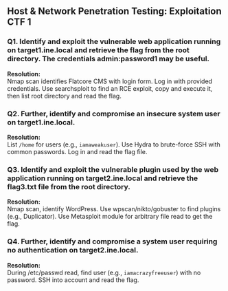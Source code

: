 ## Host & Network Penetration Testing: Exploitation CTF 1

### Q1. Identify and exploit the vulnerable web application running on target1.ine.local and retrieve the flag from the root directory. The credentials admin:password1 may be useful.
**Resolution:**  
Nmap scan identifies Flatcore CMS with login form. Log in with provided credentials. Use searchsploit to find an RCE exploit, copy and execute it, then list root directory and read the flag.

### Q2. Further, identify and compromise an insecure system user on target1.ine.local.
**Resolution:**  
List `/home` for users (e.g., `iamaweakuser`). Use Hydra to brute-force SSH with common passwords. Log in and read the flag file.

### Q3. Identify and exploit the vulnerable plugin used by the web application running on target2.ine.local and retrieve the flag3.txt file from the root directory.
**Resolution:**  
Nmap scan, identify WordPress. Use wpscan/nikto/gobuster to find plugins (e.g., Duplicator). Use Metasploit module for arbitrary file read to get the flag.

### Q4. Further, identify and compromise a system user requiring no authentication on target2.ine.local.
**Resolution:**  
During /etc/passwd read, find user (e.g., `iamacrazyfreeuser`) with no password. SSH into account and read the flag.
